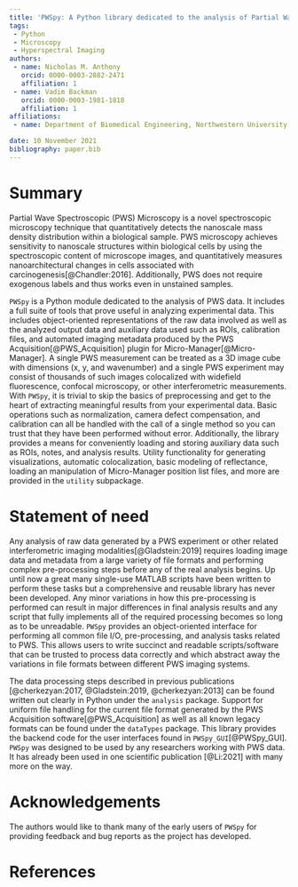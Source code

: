 ```yaml
---
title: 'PWSpy: A Python library dedicated to the analysis of Partial Wave Spectroscopic Microscopy data.'
tags:
 - Python
 - Microscopy
 - Hyperspectral Imaging
authors:
 - name: Nicholas M. Anthony
   orcid: 0000-0003-2882-2471
   affiliation: 1
 - name: Vadim Backman
   orcid: 0000-0003-1981-1818
   affiliation: 1
affiliations:
 - name: Department of Biomedical Engineering, Northwestern University, Evanston, IL, USA.

date: 10 November 2021
bibliography: paper.bib
---
```


# Summary

Partial Wave Spectroscopic (PWS) Microscopy is a novel spectroscopic microscopy technique that quantitatively 
detects the nanoscale mass density distribution within a biological sample. PWS microscopy achieves sensitivity to nanoscale structures within biological cells by using the spectroscopic content of microscope images, and quantitatively measures nanoarchitectural changes in cells associated with carcinogenesis[@Chandler:2016]. Additionally, PWS does not require exogenous labels and thus works even in unstained samples.

`PWSpy` is a Python module dedicated to the analysis of PWS data. It includes a full suite of tools that prove useful in 
analyzing experimental data. This includes object-oriented representations of the raw data involved as well as the analyzed output data and auxiliary data used such as ROIs, calibration files, and automated imaging metadata produced by the PWS Acquisition[@PWS_Acquisition] plugin for Micro-Manager[@Micro-Manager]. A single PWS measurement can be treated as a 3D image cube with dimensions (x, y, and wavenumber) and a single PWS experiment may consist of thousands of such images colocalized with widefield fluorescence, confocal microscopy, or other interferometric measurements. With `PWSpy`, it is trivial to skip the basics of preprocessing and get to the heart of extracting meaningful results from your experimental data. Basic operations such as normalization, camera defect compensation, and calibration can all be handled with the call of a single method so you can trust that they have been performed without error. Additionally, the library provides a means for conveniently loading and storing auxiliary data such as ROIs, notes, and analysis results. Utility functionality for generating visualizations, automatic colocalization, basic modeling of reflectance, loading an manipulation of Micro-Manager position list files, and more are provided in the `utility` subpackage.


# Statement of need
Any analysis of raw data generated by a PWS experiment or other related interferometric imaging modalities[@Gladstein:2019] requires loading image data and metadata from a large variety of file formats and performing complex pre-processing steps before any of the real analysis begins. Up until now a great many single-use MATLAB scripts have been written to perform these tasks but a comprehensive and reusable library has never been developed.
Any minor variations in how this pre-processing is performed can result in major differences in final analysis results and any script that fully implements all of the required processing becomes so long as to be unreadable. `PWSpy` provides an object-oriented interface for performing all common file I/O, pre-processing, and analysis tasks related to PWS. 
This allows users to write succinct and readable scripts/software that can be trusted to process data correctly and which abstract away the variations in file formats between different PWS imaging systems. 

The data processing steps described in previous publications [@cherkezyan:2017, @Gladstein:2019, @cherkezyan:2013]
can be found written out clearly in Python under the `analysis` package. Support for uniform file handling for 
the current file format generated by the PWS Acquisition software[@PWS_Acquisition] as well as all known legacy formats can 
be found under the `dataTypes` package. This library provides the backend code for  the user interfaces found in `PWSpy_GUI`[@PWSpy_GUI]. `PWSpy` was designed to be used by any researchers working with PWS data. It has already been used in one scientific publication [@Li:2021] with many more on the way.

# Acknowledgements
The authors would like to thank many of the early users of `PWSpy` for providing feedback and bug reports as the project has developed.

# References